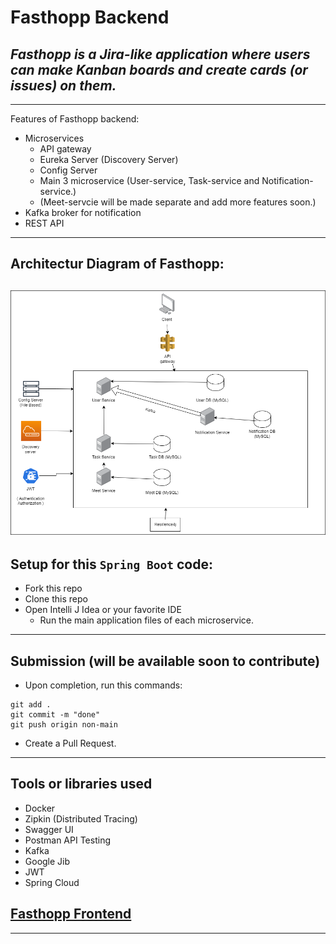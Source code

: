 # **Fasthopp Backend**

## _Fasthopp is a Jira-like application where users can make Kanban boards and create cards (or issues) on them._
---
Features of Fasthopp backend:
- Microservices
  - API gateway
  - Eureka Server (Discovery Server)
  - Config Server
  - Main 3 microservice (User-service, Task-service and Notification-service.)
  - (Meet-servcie will be made separate and add more features soon.)
- Kafka broker for notification
- REST API
---
Architectur Diagram of Fasthopp:
---
![Architecture](https://github.com/Susmith098/fasthopp-images/blob/main/Fasthopp-architecture.png)
---
Setup for this `Spring Boot` code:
---
- Fork this repo
- Clone this repo
- Open Intelli J Idea or your favorite IDE
  - Run the main application files of each microservice.
----
Submission (will be available soon to contribute)
----
- Upon completion, run this commands:
```
git add .
git commit -m "done"
git push origin non-main
```
- Create a Pull Request.

---
Tools or libraries used
---
- Docker
- Zipkin (Distributed Tracing)
- Swagger UI
- Postman API Testing
- Kafka
- Google Jib
- JWT
- Spring Cloud
  
## [Fasthopp Frontend](https://github.com/Susmith098/fasthopp-frontend)

---

